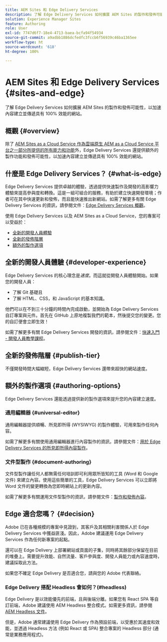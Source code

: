 ```yaml
---
title: AEM Sites 和 Edge Delivery Services
description: 了解 Edge Delivery Services 如何擴展 AEM Sites 的製作和發佈可能性，以加速內容建立並傳遞具有 100% 效能的網站。
solution: Experience Manager Sites
feature: Authoring
role: User
exl-id: 7747d6f7-18e4-4713-baea-bcfa94f54934
source-git-commit: a9adbb1886dcfedfc3fccb6f56939c46ba1365ee
workflow-type: ht
source-wordcount: '618'
ht-degree: 100%

---
```


# AEM Sites 和 Edge Delivery Services {#sites-and-edge}

了解 Edge Delivery Services 如何擴展 AEM Sites 的製作和發佈可能性，以加速內容建立並傳遞具有 100% 效能的網站。

## 概觀 {#overview}

除了 [AEM Sites as a Cloud Service 作為雲端原生 AEM as a Cloud Service 平台之一部分所提供的所有能力和功能](/help/sites-cloud/sites-cloud-changes.md)外，Edge Delivery Services 還提供額外的製作功能和發佈可能性，以加速內容建立並傳遞具有 100% 效能的網站。

## 什麼是 Edge Delivery Services？ {#what-is-edge}

Edge Delivery Services 提供卓越的體驗，透過提供快速製作及開發的高影響力體驗來提高參與度和轉換。這是一組可組合的服務，有助於建立快速開發環境；作者可在其中快速更新和發佈，而且能快速推出新網站。如需了解更多有關 Edge Delivery Services 的資訊，請參閱文件：[Edge Delivery Services 概觀](/help/edge/overview.md)。

使用 Edge Delivery Services 以及 AEM Sites as a Cloud Service，您的專案可以受益於：

* [全新的開發人員體驗](#developer-experience)
* [全新的發佈階層](#publish-tier)
* [額外的製作選項](#authoring-options)

## 全新的開發人員體驗 {#developer-experience}

Edge Delivery Services 的核心理念是&#x200B;*速度*。而這就從開發人員體驗開始。如果您的開發人員：

* 了解 Git 基礎且
* 了解 HTML、CSS，和 JavaScript 的基本知識。

他們可以在不到三十分鐘的時間內完成啟動，並開始為 Edge Delivery Services 自訂專案與元件。首先在 GitHub 上原地複製我們的範本，然後提交您的變更。您的自訂便會立即生效！

如需了解更多有關 Edge Delivery Services 開發的資訊，請參閱文件：[快速入門 - 開發人員教學課程](https://www.aem.live/developer/tutorial)。

## 全新的發佈階層 {#publish-tier}

不僅開發時間大幅縮短，Edge Delivery Services 還帶來超快的網站速度。

## 額外的製作選項 {#authoring-options}

Edge Delivery Services 還能透過提供新的製作選項來提升您的內容建立速度。

### 通用編輯器 {#universal-editor}

通用編輯器提供順暢、所見即所得 (WYSIWYG) 的製作體驗，可用來製作任何內容。

如需了解更多有關使用通用編輯器進行內容製作的資訊，請參閱文件：[用於 Edge Delivery Services 的所見即所得內容製作](/help/edge/wysiwyg-authoring/authoring.md)。

### 文件型製作 {#document-authoring}

文件型製作讓任何人都無需任何培訓即可利用眾所皆知的工具 (Word 和 Google 文件) 來建立內容。使用這些簡單的工具，Edge Delivery Services 可以立即將 Word 文件的變更轉換為您即時網站上的更新內容。

如需了解更多有關運用文件型製作的資訊，請參閱文件：[製作和發佈內容](https://www.aem.live/docs/authoring)。

## Edge 適合您嗎？ {#decision}

Adobe 已在各種規模的專案中見證到，其客戶及其相關利害關係人於 Edge Delivery Services 中獲益匪淺。因此，Adobe 建議運用 Edge Delivery Services 作為任何新專案的起點。

還可以在 Edge Delivery 上部署網站或頁面的子集，同時將其餘部分保留在目前的堆疊上。需要提升效能、自然流量、客戶參與度、開發人員能力或內容速度時，建議採取此方法。

如果您不確定 Edge Delivery 是否適合您，請與您的 Adobe 代表聯絡。

### Edge Delivery 搭配 Headless 會如何？(#headless)

Edge Delivery 是以效能優先的前端，且與後端分離。如果您有 React SPA 等自訂前端，Adobe 建議使用 AEM Headless 整合模式。如需更多資訊，請參閱 [AEM Headless 文件](/help/headless/introduction.md)。

但是，Adobe 通常建議使用 Edge Delivery 作為預設前端，以受惠於其速度和效能，並透過 Headless 方法 (例如 React 或 SPA) 整合專案的 Headless 部分 (通常是業務應用程式)。
